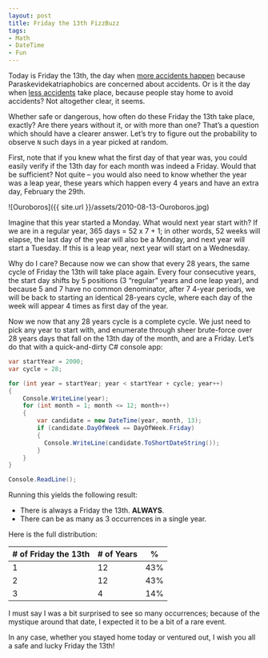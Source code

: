 ```yaml
---
layout: post
title: Friday the 13th FizzBuzz
tags:
- Math
- DateTime
- Fun
---
```


Today is Friday the 13th, the day when [more accidents happen](http://urbanlegends.about.com/cs/historical/a/friday_the_13th.htm) because Paraskevidekatriaphobics are concerned about accidents. Or is it the day when [less accidents](http://en.wikipedia.org/wiki/Friday_the_13th#Rate_of_accidents) take place, because people stay home to avoid accidents? Not altogether clear, it seems.  

Whether safe or dangerous, how often do these Friday the 13th take place, exactly? Are there years without it, or with more than one? That’s a question which should have a clearer answer. Let’s try to figure out the probability to observe `N` such days in a year picked at random.  

First, note that if you knew what the first day of that year was, you could easily verify if the 13th day for each month was indeed a Friday. Would that be sufficient? Not quite – you would also need to know whether the year was a leap year, these years which happen every 4 years and have an extra day, February the 29th.  

![Ouroboros]({{ site.url }}/assets/2010-08-13-Ouroboros.jpg)

Imagine that this year started a Monday. What would next year start with? If we are in a regular year, 365 days = 52 x 7 + 1; in other words, 52 weeks will elapse, the last day of the year will also be a Monday, and next year will start a Tuesday. If this is a leap year, next year will start on a Wednesday.  

Why do I care? Because now we can show that every 28 years, the same cycle of Friday the 13th will take place again. Every four consecutive years, the start day shifts by 5 positions (3 “regular” years and one leap year), and because 5 and 7 have no common denominator, after 7 4-year periods, we will be back to starting an identical 28-years cycle, where each day of the week will appear 4 times as first day of the year. 

<!--more-->

Now we now that any 28 years cycle is a complete cycle. We just need to pick any year to start with, and enumerate through sheer brute-force over 28 years days that fall on the 13th day of the month, and are a Friday. Let’s do that with a quick-and-dirty C# console app:  

``` csharp
var startYear = 2000;
var cycle = 28;

for (int year = startYear; year < startYear + cycle; year++)
{
    Console.WriteLine(year);
    for (int month = 1; month <= 12; month++)
    {
        var candidate = new DateTime(year, month, 13);
        if (candidate.DayOfWeek == DayOfWeek.Friday)
        {
          Console.WriteLine(candidate.ToShortDateString());
        }
    }
}

Console.ReadLine();
``` 

Running this yields the following result:


  * There is always a Friday the 13th. **ALWAYS**. 
  * There can be as many as 3 occurrences in a single year. 

Here is the full distribution:


**# of Friday the 13th** | **# of Years** | **%**
--- | --- | ---
1 | 12 | 43%
2 | 12 | 43%
3 | 4 | 14%

I must say I was a bit surprised to see so many occurrences; because of the mystique around that date, I expected it to be a bit of a rare event.

In any case, whether you stayed home today or ventured out, I wish you all a safe and lucky Friday the 13th!
